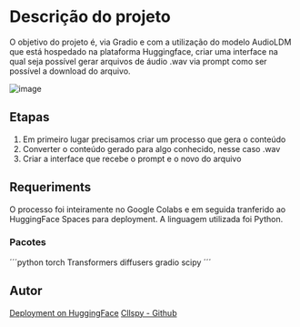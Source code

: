 # Descrição do projeto
O objetivo do projeto é, via Gradio e com a utilização do modelo AudioLDM que está hospedado na plataforma Huggingface, criar uma interface na qual seja possível gerar arquivos de áudio .wav via prompt como ser possível a download do arquivo.

![image](https://github.com/CllsPy/Generative_AI/assets/96326019/545e056c-b80b-4a2d-9b02-8d07a1e4f456)

## Etapas
1. Em primeiro lugar precisamos criar um processo que gera o conteúdo
2. Converter o conteúdo gerado para algo conhecido, nesse caso .wav
3. Criar a interface que recebe o prompt e o novo do arquivo

## Requeriments
O processo foi inteiramente no Google Colabs e em seguida tranferido ao HuggingFace Spaces para deployment. A linguagem utilizada foi Python.

### Pacotes

´´´python
torch
Transformers
diffusers
gradio
scipy
´´´

## Autor
[Deployment on HuggingFace](https://huggingface.co/spaces/CASLL/audio-maker)
[Cllspy - Github](https://github.com/CllsPy)
